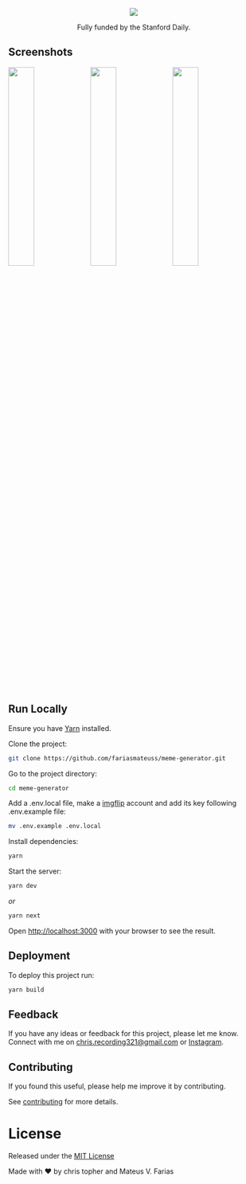 <p align="center">
  <img src="public/static/dark-logo.svg"  />
</p>

<p align="center">
 Fully funded by the Stanford Daily.
</p>

## Screenshots

<p float="center">
  <img src="docs/resources/templates.png" width="32%" />
  <img src="docs/resources/selected-template.png" width="32%" />
  <img src="docs/resources/generated-meme.png" width="32%" />
</p>

## Run Locally

Ensure you have [Yarn](https://classic.yarnpkg.com/lang/en/docs/install/#mac-stable) installed.

Clone the project:

```bash
git clone https://github.com/fariasmateuss/meme-generator.git
```

Go to the project directory:

```bash
cd meme-generator
```

Add a .env.local file, make a [imgflip](https://imgflip.com/) account and add its key following .env.example file:

```bash
mv .env.example .env.local
```

Install dependencies:

```bash
yarn
```

Start the server:

```bash
yarn dev
```

_or_

```bash
yarn next
```

Open [http://localhost:3000](http://localhost:3000) with your browser to see the result.

## Deployment

To deploy this project run:

```bash
yarn build
```

## Feedback

If you have any ideas or feedback for this project, please let me know. Connect with me on chris.recording321@gmail.com or [Instagram](https://www.instagram.com/ciao_chris/).

## Contributing

If you found this useful, please help me improve it by contributing.

See [contributing](/docs/CONTRIBUTING.md) for more details.

# License

Released under the [MIT License](/LICENSE)

Made with :hearts: by chris topher and Mateus V. Farias

